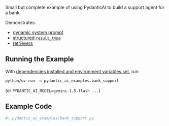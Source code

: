 Small but complete example of using PydanticAI to build a support agent for a bank.

Demonstrates:

* [dynamic system prompt](../agents.md#system-prompts)
* [structured `result_type`](../results.md#structured-result-validation)
* [retrievers](../agents.md#retrievers)

## Running the Example

With [dependencies installed and environment variables set](./index.md#usage), run:

```bash
python/uv-run -m pydantic_ai_examples.bank_support
```

(or `PYDANTIC_AI_MODEL=gemini-1.5-flash ...`)

## Example Code

```py title="bank_support.py"
#! pydantic_ai_examples/bank_support.py
```
